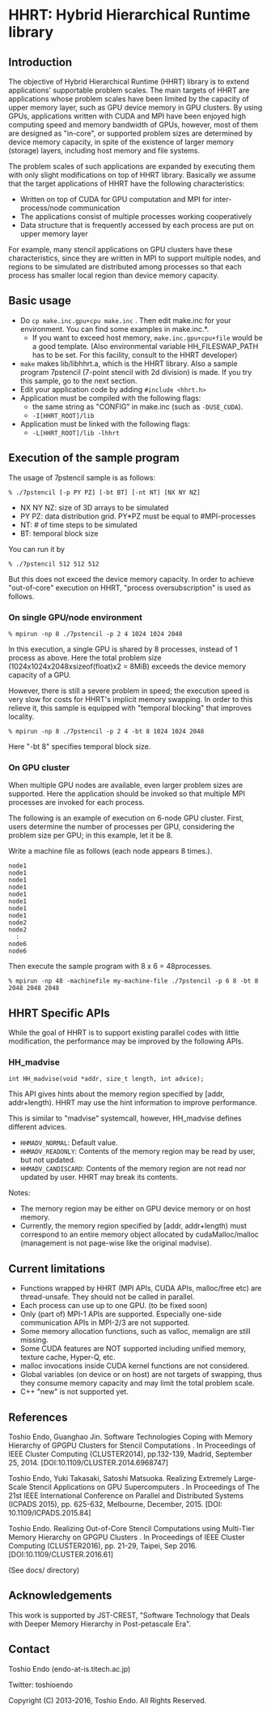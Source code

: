 # HHRT: Hybrid Hierarchical Runtime library

## Introduction

The objective of Hybrid Hierarchical Runtime (HHRT) library is to extend applications' supportable problem scales.
The main targets of HHRT are applications whose problem scales have been limited by the capacity of upper memory layer, such as GPU device memory in GPU clusters.
By using GPUs, applications written with CUDA and MPI have been enjoyed high computing speed and memory bandwidth of GPUs, however, most of them are designed as "in-core", or supported problem sizes are determined by device memory capacity, in spite of the existence of larger memory (storage) layers, including host memory and file systems.

The problem scales of such applications are expanded by executing them with only slight modifications on top of HHRT library.
Basically we assume that the target applications of HHRT have the following characteristics:

* Written on top of CUDA for GPU computation and MPI for inter-process/node communication
* The applications consist of multiple processes working cooperatively
* Data structure that is frequently accessed by each process are put on upper memory layer

For example, many stencil applications on GPU clusters have these characteristics, since they are written in MPI to support multiple nodes, and regions to be simulated are distributed among processes so that each process has smaller local region than device memory capacity.

## Basic usage

* Do `cp make.inc.gpu+cpu make.inc` . Then edit make.inc for your environment. You can find some examples in make.inc.\*.
  * If you want to exceed host memory, `make.inc.gpu+cpu+file` would be a good template. (Also environmental variable HH_FILESWAP_PATH has to be set. For this facility, consult to the HHRT developer)
* `make` makes lib/libhhrt.a, which is the HHRT library.
  Also a sample program 7pstencil (7-point stencil with 2d division) is made.
  If you try this sample, go to the next section.
* Edit your application code by adding
  `#include <hhrt.h>`
* Application must be compiled with the following flags:
  * the same string as "CONFIG" in make.inc (such as `-DUSE_CUDA`).
  * `-I[HHRT_ROOT]/lib`
* Application must be linked with the following flags:
  * `-L[HHRT_ROOT]/lib -lhhrt`

## Execution of the sample program

The usage of 7pstencil sample is as follows:

`
% ./7pstencil [-p PY PZ] [-bt BT] [-nt NT] [NX NY NZ]
`

* NX NY NZ: size of 3D arrays to be simulated
* PY PZ: data distribution grid. PY*PZ must be equal to #MPI-processes
* NT: # of time steps to be simulated
* BT: temporal block size

You can run it by

`
% ./7pstencil 512 512 512
`

But this does not exceed the device memory capacity.
In order to achieve "out-of-core" execution on HHRT, "process oversubscription" is used as follows.

### On single GPU/node environment

`
% mpirun -np 8 ./7pstencil -p 2 4 1024 1024 2048
`

In this execution, a single GPU is shared by 8 processes, instead of 1 process as above.
Here the total problem size (1024x1024x2048xsizeof(float)x2 = 8MiB) exceeds the device memory capacity of a GPU.

However, there is still a severe problem in speed; the execution speed is very slow for costs for HHRT's implicit memory swapping.
In order to this relieve it, this sample is equipped with "temporal blocking" that improves locality.

`
% mpirun -np 8 ./7pstencil -p 2 4 -bt 8 1024 1024 2048
`

Here "-bt 8" specifies temporal block size.

### On GPU cluster

When multiple GPU nodes are available, even larger problem sizes are supported.
Here the application should be invoked so that multiple MPI processes are invoked for each process.

The following is an example of execution on 6-node GPU cluster. 
First, users determine the number of processes per GPU, considering the problem size per GPU; in this example, let it be 8.

Write a machine file as follows (each node appears 8 times.).

    node1  
    node1  
    node1  
    node1  
    node1  
    node1  
    node1  
    node1  
    node2  
    node2  
      :  
    node6  
    node6  

Then execute the sample program with 8 x 6 = 48processes.

`
% mpirun -np 48 -machinefile my-machine-file ./7pstencil -p 6 8 -bt 8 2048 2048 2048
`

## HHRT Specific APIs

While the goal of HHRT is to support existing parallel codes with little modification, the performance may be improved by the following APIs.

### HH_madvise

`
int HH_madvise(void *addr, size_t length, int advice);
`

This API gives hints about the memory region specified by [addr, addr+length).
HHRT may use the hint information to improve performance.

This is similar to "madvise" systemcall, however, HH_madvise defines different advices.

* `HHMADV_NORMAL`: Default value.
* `HHMADV_READONLY`: Contents of the memory region may be read by user, but not updated.
* `HHMADV_CANDISCARD`: Contents of the memory region are not read nor updated by user. HHRT may break its contents.

Notes:
* The memory region may be either on GPU device memory or on host memory.
* Currently, the memory region specified by [addr, addr+length) must correspond to an entire memory object allocated by cudaMalloc/malloc (management is not page-wise like the original madvise).

## Current limitations

* Functions wrapped by HHRT (MPI APIs, CUDA APIs, malloc/free etc) are thread-unsafe. They should not be called in parallel.
* Each process can use up to one GPU. (to be fixed soon)
* Only (part of) MPI-1 APIs are supported. Especially one-side communication APIs in MPI-2/3 are not supported.
* Some memory allocation functions, such as valloc, memalign are still missing.
* Some CUDA features are NOT supported including unified memory, texture cache, Hyper-Q, etc.
* malloc invocations inside CUDA kernel functions are not considered.
* Global variables (on device or on host) are not targets of swapping, thus they consume memory capacity and may limit the total problem scale.
* C++ "new" is not supported yet.

## References

Toshio Endo, Guanghao Jin. Software Technologies Coping with Memory Hierarchy of GPGPU Clusters for Stencil Computations . In Proceedings of IEEE Cluster Computing (CLUSTER2014), pp.132-139, Madrid, September 25, 2014. 
[DOI:10.1109/CLUSTER.2014.6968747]

Toshio Endo, Yuki Takasaki, Satoshi Matsuoka. Realizing Extremely Large-Scale Stencil Applications on GPU Supercomputers . In Proceedings of The 21st IEEE International Conference on Parallel and Distributed Systems (ICPADS 2015), pp. 625-632, Melbourne, December, 2015. 
[DOI: 10.1109/ICPADS.2015.84]

Toshio Endo. Realizing Out-of-Core Stencil Computations using Multi-Tier Memory Hierarchy on GPGPU Clusters . In Proceedings of IEEE Cluster Computing (CLUSTER2016), pp. 21-29, Taipei, Sep 2016. 
[DOI:10.1109/CLUSTER.2016.61]

(See docs/ directory)

## Acknowledgements

This work is supported by JST-CREST, "Software Technology that Deals with Deeper Memory Hierarchy in Post-petascale Era".

## Contact

Toshio Endo (endo-at-is.titech.ac.jp)

Twitter: toshioendo

Copyright (C) 2013-2016, Toshio Endo. All Rights Reserved.
